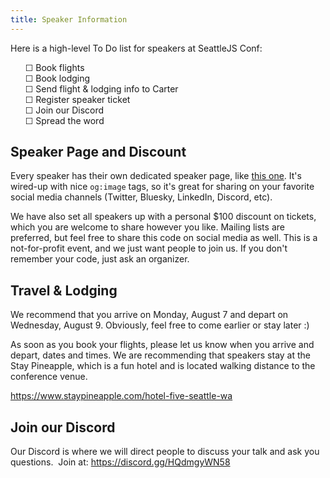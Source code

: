 ```yaml
---
title: Speaker Information
---
```

Here is a high-level To Do list for speakers at SeattleJS Conf:

<ul style="list-style: none">
<li>☐ Book flights</li>
<li>☐ Book lodging</li>
<li>☐ Send flight & lodging info to Carter</li>
<li>☐ Register speaker ticket</li>
<li>☐ Join our Discord</li>
<li>☐ Spread the word</li>
</ul
>

## Speaker Page and Discount

Every speaker has their own dedicated speaker page, like [this one](/talks/react-rendering-with-nextjs). It's wired-up with nice `og:image` tags, so it's great for sharing on your favorite social media channels (Twitter, Bluesky, LinkedIn, Discord, etc).

We have also set all speakers up with a personal $100 discount on tickets, which you are welcome to share however you like. Mailing lists are preferred, but feel free to share this code on social media as well. This is a not-for-profit event, and we just want people to join us. If you don't remember your code, just ask an organizer.

## Travel & Lodging

We recommend that you arrive on Monday, August 7 and depart on Wednesday, August 9. Obviously, feel free to come earlier or stay later :)

As soon as you book your flights, please let us know when you arrive and depart, dates and times. We are recommending that speakers stay at the Stay Pineapple, which is a fun hotel and is located walking distance to the conference venue.

https://www.staypineapple.com/hotel-five-seattle-wa

## Join our Discord

Our Discord is where we will direct people to discuss your talk and ask you questions. 
Join at: https://discord.gg/HQdmgyWN58
